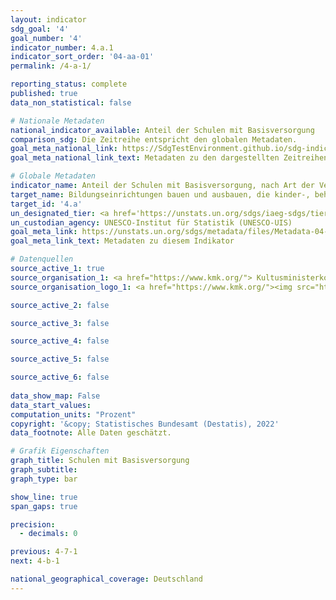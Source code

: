 ```yaml
---
layout: indicator    
sdg_goal: '4'    
goal_number: '4'    
indicator_number: 4.a.1    
indicator_sort_order: '04-aa-01'    
permalink: /4-a-1/    

reporting_status: complete    
published: true    
data_non_statistical: false    

# Nationale Metadaten    
national_indicator_available: Anteil der Schulen mit Basisversorgung    
comparison_sdg: Die Zeitreihe entspricht den globalen Metadaten.    
goal_meta_national_link: https://SdgTestEnvironment.github.io/sdg-indicators/public/Meta/4.a.1.pdf
goal_meta_national_link_text: Metadaten zu den dargestellten Zeitreihen    

# Globale Metadaten    
indicator_name: Anteil der Schulen mit Basisversorgung, nach Art der Versorgungsleistung    
target_name: Bildungseinrichtungen bauen und ausbauen, die kinder-, behinderungs- und geschlechtergerecht sind und eine sichere, gewaltfreie, inklusive und effektive Lernumgebung für alle bieten    
target_id: '4.a'    
un_designated_tier: <a href='https://unstats.un.org/sdgs/iaeg-sdgs/tier-classification/' title='Klicken Sie hier um weitere Informationen zur UN-Tier-Klassifikation zu erhalten.'  target='_blank'>Tier I</a>    
un_custodian_agency: UNESCO-Institut für Statistik (UNESCO-UIS)    
goal_meta_link: https://unstats.un.org/sdgs/metadata/files/Metadata-04-0A-01.pdf    
goal_meta_link_text: Metadaten zu diesem Indikator        

# Datenquellen
source_active_1: true
source_organisation_1: <a href="https://www.kmk.org/"> Kultusministerkonferenz (KMK) </a>
source_organisation_logo_1: <a href="https://www.kmk.org/"><img src="https://g205sdgs.github.io/sdg-indicators/public/OrgImgDe/kmk.png" alt="Logo kmk" style="height:60px; width:148px"/></a>

source_active_2: false

source_active_3: false

source_active_4: false

source_active_5: false

source_active_6: false
    
data_show_map: False    
data_start_values:     
computation_units: "Prozent"    
copyright: '&copy; Statistisches Bundesamt (Destatis), 2022'    
data_footnote: Alle Daten geschätzt.    

# Grafik Eigenschaften    
graph_title: Schulen mit Basisversorgung
graph_subtitle:     
graph_type: bar    

show_line: true
span_gaps: true

precision:
  - decimals: 0    

previous: 4-7-1    
next: 4-b-1    

national_geographical_coverage: Deutschland    
---
```


<span></span>